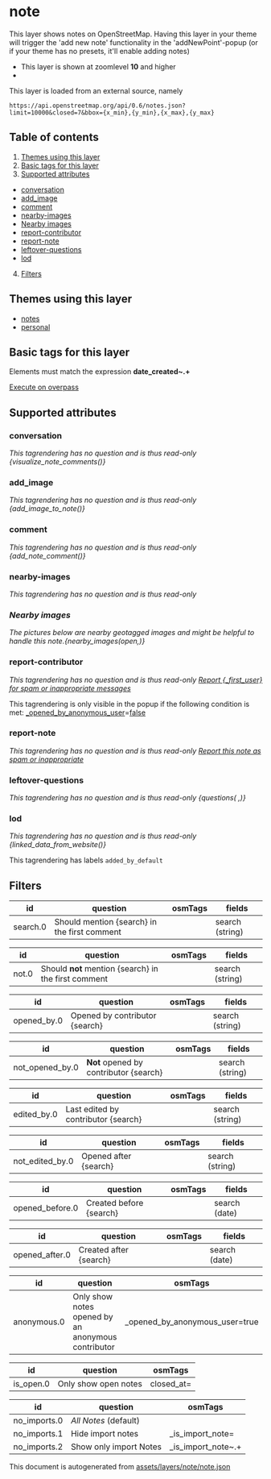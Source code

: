 [//]: # (WARNING: this file is automatically generated. Please find the sources at the bottom and edit those sources)

# note

This layer shows notes on OpenStreetMap. Having this layer in your theme will trigger the 'add new note' functionality in the 'addNewPoint'-popup (or if your theme has no presets, it'll enable adding notes)

 - This layer is shown at zoomlevel **10** and higher
 - <img src='../warning.svg' height='1rem'/>

This layer is loaded from an external source, namely 

`https://api.openstreetmap.org/api/0.6/notes.json?limit=10000&closed=7&bbox={x_min},{y_min},{x_max},{y_max}`

## Table of contents

1. [Themes using this layer](#themes-using-this-layer)
2. [Basic tags for this layer](#basic-tags-for-this-layer)
3. [Supported attributes](#supported-attributes)
  - [conversation](#conversation)
  - [add_image](#add_image)
  - [comment](#comment)
  - [nearby-images](#nearby-images)
  - [Nearby images](#nearby-images)
  - [report-contributor](#report-contributor)
  - [report-note](#report-note)
  - [leftover-questions](#leftover-questions)
  - [lod](#lod)
4. [Filters](#filters)

## Themes using this layer

 - [notes](https://mapcomplete.org/notes)
 - [personal](https://mapcomplete.org/personal)

## Basic tags for this layer

Elements must match the expression **date_created~.+**

[Execute on overpass](http://overpass-turbo.eu/?Q=%5Bout%3Ajson%5D%5Btimeout%3A90%5D%3B%28%20%20%20%20nwr%5B%22date_created%22%5D%28%7B%7Bbbox%7D%7D%29%3B%0A%29%3Bout%20body%3B%3E%3Bout%20skel%20qt%3B)

## Supported attributes

### conversation

_This tagrendering has no question and is thus read-only_
*{visualize_note_comments()}*

### add_image

_This tagrendering has no question and is thus read-only_
*{add_image_to_note()}*

### comment

_This tagrendering has no question and is thus read-only_
*{add_note_comment()}*

### nearby-images

_This tagrendering has no question and is thus read-only_
*<h3>Nearby images</h3>The pictures below are nearby geotagged images and might be helpful to handle this note.{nearby_images(open,)}*

### report-contributor

_This tagrendering has no question and is thus read-only_
*<a href='https://www.openstreetmap.org/reports/new?reportable_id={_first_user_id}&reportable_type=User' target='_blank' class='subtle'>Report {_first_user} for spam or inappropriate messages</a>*

This tagrendering is only visible in the popup if the following condition is met: <a href='https://wiki.openstreetmap.org/wiki/Key:_opened_by_anonymous_user' target='_blank'>_opened_by_anonymous_user</a>=<a href='https://wiki.openstreetmap.org/wiki/Tag:_opened_by_anonymous_user%3Dfalse' target='_blank'>false</a>

### report-note

_This tagrendering has no question and is thus read-only_
*<a href='https://www.openstreetmap.org/reports/new?reportable_id={id}&reportable_type=Note' target='_blank'>Report this note as spam or inappropriate</a>*

### leftover-questions

_This tagrendering has no question and is thus read-only_
*{questions( ,)}*

### lod

_This tagrendering has no question and is thus read-only_
*{linked_data_from_website()}*

This tagrendering has labels 
`added_by_default`

## Filters

| id | question | osmTags | fields |
-----|-----|-----|----- |
| search.0 | Should mention {search} in the first comment |  | search (string) |

| id | question | osmTags | fields |
-----|-----|-----|----- |
| not.0 | Should <b>not</b> mention {search} in the first comment |  | search (string) |

| id | question | osmTags | fields |
-----|-----|-----|----- |
| opened_by.0 | Opened by contributor {search} |  | search (string) |

| id | question | osmTags | fields |
-----|-----|-----|----- |
| not_opened_by.0 | <b>Not</b> opened by contributor {search} |  | search (string) |

| id | question | osmTags | fields |
-----|-----|-----|----- |
| edited_by.0 | Last edited by contributor {search} |  | search (string) |

| id | question | osmTags | fields |
-----|-----|-----|----- |
| not_edited_by.0 | Opened after {search} |  | search (string) |

| id | question | osmTags | fields |
-----|-----|-----|----- |
| opened_before.0 | Created before {search} |  | search (date) |

| id | question | osmTags | fields |
-----|-----|-----|----- |
| opened_after.0 | Created after {search} |  | search (date) |

| id | question | osmTags |
-----|-----|----- |
| anonymous.0 | Only show notes opened by an anonymous contributor | _opened_by_anonymous_user=true |

| id | question | osmTags |
-----|-----|----- |
| is_open.0 | Only show open notes | closed_at= |

| id | question | osmTags |
-----|-----|----- |
| no_imports.0 | *All Notes* (default) |  |
| no_imports.1 | Hide import notes | _is_import_note= |
| no_imports.2 | Show only import Notes | _is_import_note~.+ |



This document is autogenerated from [assets/layers/note/note.json](https://github.com/pietervdvn/MapComplete/blob/develop/assets/layers/note/note.json)
